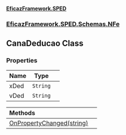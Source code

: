 #### [EficazFramework.SPED](EficazFrameworkSPED.md 'EficazFramework SPED')
### [EficazFramework.SPED.Schemas.NFe](EficazFramework.SPED.Schemas.NFe.md 'EficazFramework.SPED.Schemas.NFe')

## CanaDeducao Class
### Properties

| Name | Type | |
| :--- | :---: | :--- |
| xDed | `String` |  |
| vDed | `String` |  |

| Methods | |
| :--- | :--- |
| [OnPropertyChanged(string)](EficazFramework.SPED.Schemas.NFe/CanaDeducao/OnPropertyChanged(string).md 'EficazFramework.SPED.Schemas.NFe.CanaDeducao.OnPropertyChanged(string)') | |
